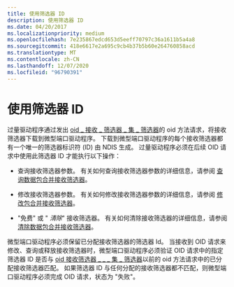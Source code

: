 ```yaml
---
title: 使用筛选器 ID
description: 使用筛选器 ID
ms.date: 04/20/2017
ms.localizationpriority: medium
ms.openlocfilehash: 7e235867edcd653d5eeff70797c36a1611b5a4a8
ms.sourcegitcommit: 418e6617e2a695c9cb4b37b5b60e264760858acd
ms.translationtype: MT
ms.contentlocale: zh-CN
ms.lasthandoff: 12/07/2020
ms.locfileid: "96790391"
---
```

# <a name="using-the-filter-id"></a>使用筛选器 ID


过量驱动程序通过发出 [oid \_ 接收 \_ 筛选器 \_ 集 \_ 筛选器](./oid-receive-filter-set-filter.md)的 oid 方法请求，将接收筛选器下载到微型端口驱动程序。 下载到微型端口驱动程序的每个接收筛选器都有一个唯一的筛选器标识符 (ID) 由 NDIS 生成。 过量驱动程序必须在后续 OID 请求中使用此筛选器 ID 才能执行以下操作：

-   查询接收筛选器参数。 有关如何查询接收筛选器参数的详细信息，请参阅 [查询数据包合并接收筛选器](querying-packet-coalescing-receive-filters.md)。

-   修改接收筛选器参数。 有关如何修改接收筛选器参数的详细信息，请参阅 [修改包合并接收筛选器](modifying-packet-coalescing-receive-filters.md)。

-   "免费" 或 " *清除*" 接收筛选器。 有关如何清除接收筛选器的详细信息，请参阅 [清除数据包合并接收筛选器](clearing-packet-coalescing-receive-filters.md)。

微型端口驱动程序必须保留已分配接收筛选器的筛选器 Id。 当接收到 OID 请求来修改、查询或释放接收筛选器时，微型端口驱动程序必须验证 OID 请求中的指定筛选器 ID 是否与 [oid 接收筛选器 \_ \_ \_ 集 \_ 筛选器](./oid-receive-filter-set-filter.md)以前的 oid 方法请求中的已分配接收筛选器匹配。 如果筛选器 ID 与任何分配的接收筛选器都不匹配，则微型端口驱动程序必须完成 OID 请求，状态为 "失败"。

 

